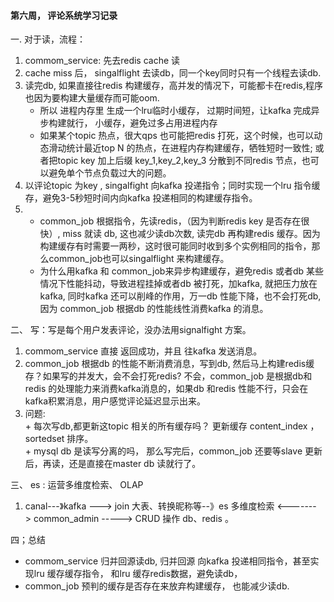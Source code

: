 #### 第六周， 评论系统学习记录

一. 对于读，流程：
   1.  commom_service: 先去redis cache 读
   2.  cache miss 后， singalflight 去读db，同一个key同时只有一个线程去读db.
   3.  读完db,   如果直接往redis 构建缓存，高并发的情况下，可能都卡在redis,程序也因为要构建大量缓存而可能oom.
        + 所以 进程内存里 生成一个lru临时小缓存， 过期时间短，让kafka 完成异步构建就行， 小缓存，避免过多占用进程内存
        + 如果某个topic 热点，很大qps 也可能把redis 打死，这个时候，也可以动态滑动统计最近top N  的热点，在进程内存构建缓存，牺牲短时一致性; 或者把topic key 加上后缀 key_1,key_2,key_3 分散到不同redis 节点，也可以避免单个节点负载过大的问题。
   4.  以评论topic 为key , singalfight 向kafka 投递指令；同时实现一个lru 指令缓存，避免3-5秒短时间内向kafka 投递相同的构建缓存指令。
   5.  + common_job 根据指令，先读redis，（因为判断redis key 是否存在很快）, miss 就读 db, 这也减少读db次数, 读完db 再构建redis 缓存。因为构建缓存有时需要一两秒，这时很可能同时收到多个实例相同的指令，那么common_job也可以singalflight 来构建缓存。
        + 为什么用kafka 和 common_job来异步构建缓存，避免redis 或者db 某些情况下性能抖动，导致进程挂掉或者db 被打死，加kafka, 就把压力放在kafka, 
         同时kafka 还可以削峰的作用，万一db 性能下降，也不会打死db, 因为 common_job 根据db 的性能线性消费kafka 的消息。

二、 写：写是每个用户发表评论，没办法用signalfight 方案。
   1. commom_service 直接 返回成功，并且 往kafka 发送消息。
   2. common_job 根据db 的性能不断消费消息，写到db,  然后马上构建redis缓存？如果写的并发大，会不会打死redis? 
           不会，common_job 是根据db和redis 的处理能力来消费kafka消息的，如果db 和redis 性能不行，只会在kafka积累消息，用户感觉评论延迟显示出来。
   3. 问题:  
     +  每次写db,都更新这topic 相关的所有缓存吗？ 更新缓存 content_index ，sortedset 排序。     
     +  mysql db 是读写分离的吗， 那么写完后，common_job 还要等slave 更新后，再读，还是直接在master db 读就行了。

三、  es :  运营多维度检索、 OLAP 
  1.  canal---》kafka ---> join 大表、转换昵称等--》es 多维度检索 <-------> common_admin -----> CRUD 操作 db、redis 。

四；总结
 + commom_service 归并回源读db, 归并回源 向kafka 投递相同指令，甚至实现lru 缓存缓存指令， 和lru 缓存redis数据，避免读db，  
+ common_job 预判的缓存是否存在来放弃构建缓存， 也能减少读db.
